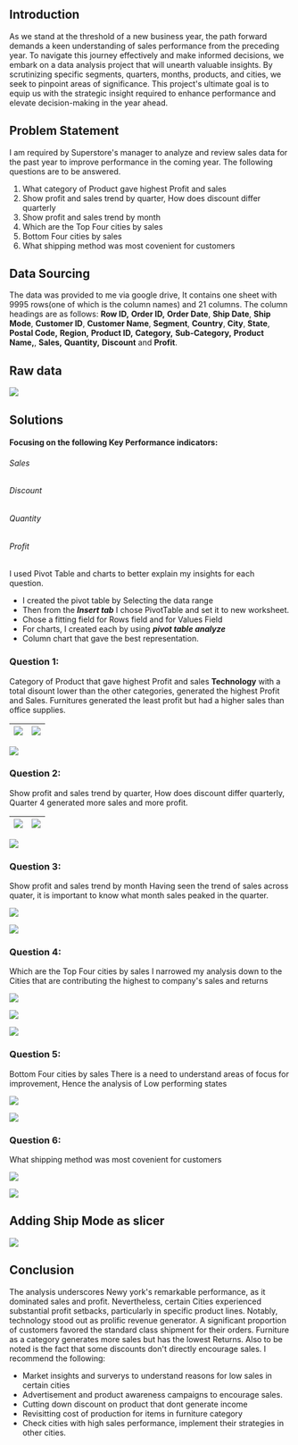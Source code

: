 ## Introduction
As we stand at the threshold of a new business year, the path forward demands a keen understanding of sales performance from the preceding year. To navigate this journey effectively and make informed decisions, we embark on a data analysis project that will unearth valuable insights. By scrutinizing specific segments, quarters, months, products, and cities, we seek to pinpoint areas of significance. This project's ultimate goal is to equip us with the strategic insight required to enhance performance and elevate decision-making in the year ahead.
## Problem Statement
I am required by Superstore's manager to analyze and review sales data for the past year to improve 
performance in the coming year. The following questions are to be answered.

 1. What category of Product gave highest Profit and sales
 2. Show profit and sales trend by quarter, How does discount differ quarterly
 3. Show profit and sales trend by month
 4. Which are the Top Four cities by sales
 5. Bottom Four cities by sales
 6. What shipping method was most covenient for customers

## Data Sourcing
The data was provided to me via google drive, It contains one sheet with 9995 rows(one of which is the column names) and 21 columns. The column headings are as follows: **Row ID,** **Order ID,** **Order Date**, **Ship Date**, **Ship Mode**, **Customer ID**, **Customer Name**, **Segment**, **Country**, **City**, **State**, **Postal Code,** **Region,** **Product ID,** **Category,** **Sub-Category,** **Product Name,**, **Sales,** **Quantity,** **Discount** and **Profit**.
## Raw data
![](https://github.com/AnietieJohnson/Analysis-on-Superstore-sales-data/blob/main/superstore%20Raw%20data.png)
## Solutions
#### Focusing on the following Key Performance indicators:
###### Sales
###### Discount
###### Quantity
###### Profit

I used Pivot Table and charts to better explain my insights for each  question.
- I created the pivot table by Selecting the data range
- Then from the **_Insert tab_** I chose PivotTable and set it to new worksheet.
- Chose a fitting field for Rows field and for Values Field
- For charts, I created each by using **_pivot table analyze_**
- Column chart that gave the best representation.
### Question 1:
Category of Product that gave highest Profit and sales
**Technology** with a total disount lower than the other categories, generated the highest Profit and Sales. Furnitures generated the least profit but had a higher sales than office supplies.

![](https://github.com/AnietieJohnson/Analysis-on-Superstore-sales-data/blob/main/Total%20Profit%20and%20sales%20by%20Category%20A.png)     |    ![](https://github.com/AnietieJohnson/Analysis-on-Superstore-sales-data/blob/main/Total%20Profit%20and%20sales%20by%20category%20B.png)
:-------------------------------------------------------------:|:------------------------------------------------------------:
![](https://github.com/AnietieJohnson/Analysis-on-Superstore-sales-data/blob/main/Profit%20and%20Sales%20by%20category%20visuals.png)

### Question 2:
Show profit and sales trend by quarter, How does discount differ quarterly, Quarter 4 generated more sales and more profit.

![](https://github.com/AnietieJohnson/Analysis-on-Superstore-sales-data/blob/main/Varying%20trend%20of%20KPI%20by%20Quarter%20A.png)     |    ![](https://github.com/AnietieJohnson/Analysis-on-Superstore-sales-data/blob/main/Vary%20Trend%20of%20Kpi%20per%20quarter%20B.png)
:--------------------------------------------------------------------:|:--------------------------------------------------------:
![](https://github.com/AnietieJohnson/Analysis-on-Superstore-sales-data/blob/main/Kpi%20trend%20by%20quarter%20visuals.png)

### Question 3:
Show profit and sales trend by month
Having seen the trend of sales across quater, it is important to know what month sales peaked in the quarter.

![](https://github.com/AnietieJohnson/Analysis-on-Superstore-sales-data/blob/main/Sum%20of%20sales%20and%20profit%20by%20Month.png)

![](https://github.com/AnietieJohnson/Analysis-on-Superstore-sales-data/blob/main/Trend%20of%20sales%20and%20profit%20per%20month.png)

### Question 4:
Which are the Top Four cities by sales
I narrowed my analysis down to the Cities that are contributing the highest to company's sales and returns

![](https://github.com/AnietieJohnson/Analysis-on-Superstore-sales-data/blob/main/Top%20performing%20cities%20by%20sales%20and%20profit.png)

![](https://github.com/AnietieJohnson/Analysis-on-Superstore-sales-data/blob/main/Bottm%20Four%20Cities.png)

![](https://github.com/AnietieJohnson/Analysis-on-Superstore-sales-data/blob/main/Top%20Four%20cities%20visuals.png)

### Question 5:
Bottom Four cities by sales
There is a need to understand areas of focus for improvement, Hence the analysis of Low performing states

![](https://github.com/AnietieJohnson/Analysis-on-Superstore-sales-data/blob/main/Bottom%20Performing%20cities%20by%20sales%20and%20profit.png) 

![](https://github.com/AnietieJohnson/Analysis-on-Superstore-sales-data/blob/main/Screenshot%20(380).png)

### Question 6:
What shipping method was most covenient for customers

![](https://github.com/AnietieJohnson/Analysis-on-Superstore-sales-data/blob/main/customer's%20preferred%20mode%20of%20shipping.png)

![](https://github.com/AnietieJohnson/Analysis-on-Superstore-sales-data/blob/main/Shipment%20mode.png)

## Adding Ship Mode as slicer
![](https://github.com/AnietieJohnson/Analysis-on-Superstore-sales-data/blob/main/shipment%20mode%20as%20a%20suitable%20slicer.png)

## Conclusion
The analysis underscores Newy york's remarkable performance, as it dominated sales and profit. Nevertheless, certain Cities experienced substantial profit setbacks, particularly in specific product lines. Notably, technology stood out as prolific revenue generator. A significant proportion of customers favored the standard class shipment for their orders. Furniture as a category generates more sales but has the lowest Returns. Also to be noted is the fact that some discounts don't directly encourage sales. I recommend the following:

- Market insights and surverys to understand reasons for low sales in certain cities
- Advertisement and product awareness campaigns to encourage sales.
- Cutting down discount on product that dont generate income
- Revisitting cost of production for items in furniture category
- Check cities with high sales performance, implement their strategies in other cities.
